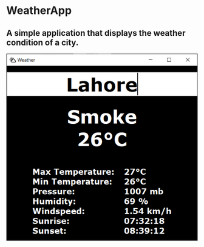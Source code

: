 # WeatherApp

## A simple application that displays the weather condition of a city. 

<img src = "/images/sc.png">
